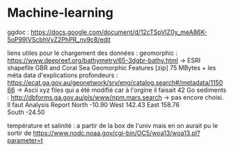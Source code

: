 # Machine-learning

ggdoc : https://docs.google.com/document/d/12cTSpVIZ0y_meA86K-5oP99IVScbhVvZ2PhPR_nv9c8/edit

liens utiles pour le chargement des données : 
geomorphic : https://www.deepreef.org/bathymetry/65-3dgbr-bathy.html -> ESRI shapefile GBR and Coral Sea Geomorphic Features [zip] 75 MBytes   +   les méta data d'explications
profondeurs : https://ecat.ga.gov.au/geonetwork/srv/eng/catalog.search#/metadata/115066 -> Ascii xyz files  qui a été modifié car à l'orgine il faisait 42 Go
sediments : http://dbforms.ga.gov.au/pls/www/npm.mars.search -> pas encore choisi. Il faut Analysis Report
  North 
-10.90
   West 
142.43
 	East 
158.76                      
 	South 
-24.50

température et salinité : a partir de la box de l'univ mais en on aurait pu le sortir de https://www.nodc.noaa.gov/cgi-bin/OC5/woa13/woa13.pl?parameter=t 

